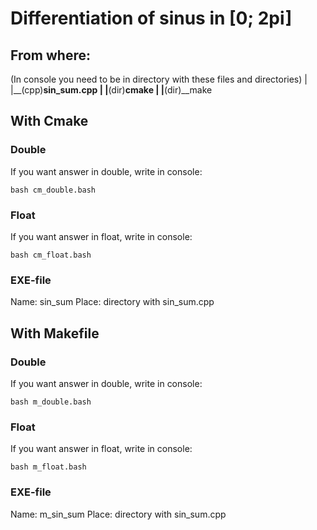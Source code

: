 <h1>Differentiation of sinus in [0; 2pi]</h1>

<h2>From where:</h2>

(In console you need to be in directory with these files and directories)
|
|__(cpp)__sin_sum.cpp
|
|__(dir)__cmake
|
|__(dir)__make

<h2>With Cmake</h2>

<h3>Double</h3>

If you want answer in double, write in console:

```
bash cm_double.bash
```

<h3>Float</h3>

If you want answer in float, write in console:

```
bash cm_float.bash
```

<h3>EXE-file</h3>

Name: sin_sum
Place: directory with sin_sum.cpp

<h2>With Makefile</h2>

<h3>Double</h3>

If you want answer in double, write in console:

```
bash m_double.bash
```

<h3>Float</h3>

If you want answer in float, write in console:

```
bash m_float.bash
```

<h3>EXE-file</h3>

Name: m_sin_sum
Place: directory with sin_sum.cpp
